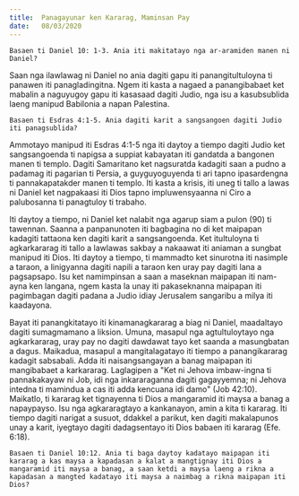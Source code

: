 ```yaml
---
title:  Panagayunar ken Kararag, Maminsan Pay
date:   08/03/2020
---
```


`Basaen ti Daniel 10: 1-3. Ania iti makitatayo nga ar-aramiden manen ni Daniel?`

Saan nga ilawlawag ni Daniel no ania dagiti gapu iti panangitultuloyna ti panawen iti panagladingitna. Ngem iti kasta a nagaed a panangibabaet ket mabalin a naguyugoy gapu iti kasasaad dagiti Judio, nga isu a kasubsublida laeng manipud Babilonia a napan Palestina.

`Basaen ti Esdras 4:1-5. Ania dagiti karit a sangsangoen dagiti Judio iti panagsublida?`

Ammotayo manipud iti Esdras 4:1-5 nga iti daytoy a tiempo dagiti Judio ket sangsangoenda ti napigsa a suppiat kabayatan iti gandatda a bangonen manen ti templo. Dagiti Samaritano ket nagsuratda kadagiti saan a pudno a padamag iti pagarian ti Persia, a guyguyoguyenda ti ari tapno ipasardengna ti pannakapatakder manen ti templo. Iti kasta a krisis, iti uneg ti tallo a lawas ni Daniel ket nagpakaasi iti Dios tapno impluwensyaanna ni Ciro a palubosanna ti panagtuloy ti trabaho.

Iti daytoy a tiempo, ni Daniel ket nalabit nga agarup siam a pulon (90) ti tawennan. Saanna a panpanunoten iti bagbagina no di ket maipapan kadagiti tattaona ken dagiti karit a sangsangoenda. Ket itultuloyna ti agkarkararag iti tallo a lawlawas sakbay a nakaawat iti aniaman a sungbat manipud iti Dios. Iti daytoy a tiempo, ti mammadto ket sinurotna iti nasimple a taraon, a linigyanna dagiti napili a taraon ken uray pay dagiti lana a pagsapsapo. Isu ket namimpinsan a saan a maseknan maipapan iti nam-ayna ken langana, ngem kasta la unay iti pakaseknanna maipapan iti pagimbagan dagiti padana a Judio idiay Jerusalem sangaribu a milya iti kaadayona.

Bayat iti panangkitatayo iti kinamanagkararag a biag ni Daniel, maadaltayo dagiti sumagmamano a liksion. Umuna, masapul nga agtultuloytayo nga agkarkararag, uray pay no dagiti dawdawat tayo ket saanda a masungbatan a dagus. Maikadua, masapul a mangitalagatayo iti tiempo a panangikararag kadagit sabsabali. Adda iti naisangsangayan a banag maipapan iti mangibabaet a karkararag. Laglagipen a "Ket ni Jehova imbaw-ingna ti pannakakayaw ni Job, idi nga inkararaganna dagiti gagayyemna; ni Jehova intedna ti mamindua a cas iti adda kencuana idi damo" (Job 42:10). Maikatlo, ti kararag ket tignayenna ti Dios a mangaramid iti maysa a banag a napaypayso. Isu nga agkararagtayo a kankanayon, amin a kita ti kararag. Iti tiempo dagiti narigat a susuot, ddakkel a parikut, ken dagiti makalapunos unay a karit, iyegtayo dagiti dadagsentayo iti Dios babaen iti kararag (Efe. 6:18).

`Basaen ti Daniel 10:12. Ania ti baga daytoy kadatayo maipapan iti kararag a kas maysa a kapadasan a kalat a mangtignay iti Dios a mangaramid iti maysa a banag, a saan ketdi a maysa laeng a rikna a kapadasan a mangted kadatayo iti maysa a naimbag a rikna maipapan iti Dios?`